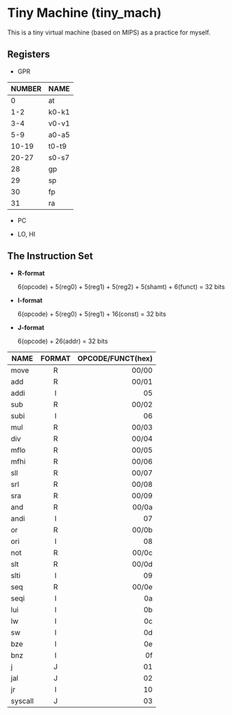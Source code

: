 # Tiny Machine (tiny_mach)

This is a tiny virtual machine (based on MIPS) as a practice for myself.

## Registers

  * GPR

  | NUMBER		| NAME		|
  | ----------- | --------- |  
  |	0			| at		|
  |	1-2			| k0-k1		|
  |	3-4			| v0-v1		|
  |	5-9		 	| a0-a5		|
  |	10-19		| t0-t9		|
  |	20-27		| s0-s7		|
  | 28			| gp		|
  |	29			| sp		|
  |	30			| fp		|
  |	31			| ra		|


  * PC

  * LO, HI


## The Instruction Set

  * **R-format**

    6(opcode) + 5(reg0) + 5(reg1) + 5(reg2) + 5(shamt) + 6(funct) = 32 bits
    
  * **I-format**

    6(opcode) + 5(reg0) + 5(reg1) + 16(const) = 32 bits
    
  * **J-format**

    6(opcode) + 26(addr) = 32 bits


  | NAME	  | FORMAT		| OPCODE/FUNCT(hex)	|
  | --------- |:-----------:| -----------------:|
  | move	  | R			| 00/00				|
  | add		  | R			| 00/01				|
  | addi	  | I			| 05				|
  | sub		  | R			| 00/02				|
  | subi	  | I			| 06				|
  | mul		  | R			| 00/03				|
  | div		  | R			| 00/04				|
  | mflo	  | R			| 00/05				|
  | mfhi	  | R			| 00/06				|
  | sll		  | R			| 00/07				|
  | srl		  | R			| 00/08				|
  | sra		  | R			| 00/09				|
  | and		  | R			| 00/0a				|
  | andi	  | I			| 07				|
  | or		  | R			| 00/0b				|
  | ori		  | I			| 08				|
  | not		  | R			| 00/0c				|
  | slt		  | R			| 00/0d				|
  | slti	  | I			| 09				|
  | seq		  | R			| 00/0e				|
  | seqi	  | I			| 0a				|
  | lui		  | I			| 0b				|
  | lw		  | I			| 0c				|
  | sw		  | I			| 0d				|
  | bze		  | I			| 0e				|
  | bnz		  | I			| 0f				|
  | j		  | J			| 01				|
  | jal		  | J			| 02				|
  | jr		  | I			| 10				|
  | syscall	  | J			| 03				|

